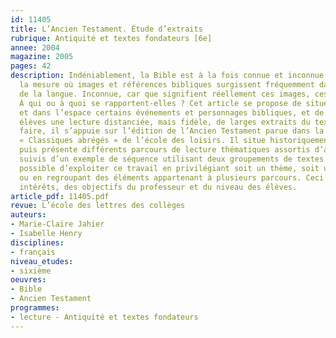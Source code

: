 ```yaml
---
id: 11405
title: L’Ancien Testament. Étude d’extraits 
rubrique: Antiquité et textes fondateurs [6e]
annee: 2004
magazine: 2005
pages: 42
description: Indéniablement, la Bible est à la fois connue et inconnue. Connue dans
  la mesure où images et références bibliques surgissent fréquemment dans le quotidien
  de la langue. Inconnue, car que signifient réellement ces images, ces références ?
  À qui ou à quoi se rapportent-elles ? Cet article se propose de situer dans le temps
  et dans l’espace certains événements et personnages bibliques, et de permettre aux
  élèves une lecture distanciée, mais fidèle, de larges extraits du texte. Pour ce
  faire, il s’appuie sur l’édition de l’Ancien Testament parue dans la collection
  « Classiques abrégés » de l’école des loisirs. Il situe historiquement le texte,
  puis présente différents parcours de lecture thématiques assortis d’activités variées,
  suivis d’un exemple de séquence utilisant deux groupements de textes. Il est donc
  possible d’exploiter ce travail en privilégiant soit un thème, soit un type d’activités,
  ou en regroupant des éléments appartenant à plusieurs parcours. Ceci dépendra des
  intérêts, des objectifs du professeur et du niveau des élèves.
article_pdf: 11405.pdf
revue: L’école des lettres des collèges
auteurs:
- Marie-Claire Jahier
- Isabelle Henry
disciplines:
- français
niveau_etudes:
- sixième
oeuvres:
- Bible
- Ancien Testament
programmes:
- lecture - Antiquité et textes fondateurs
---
```

